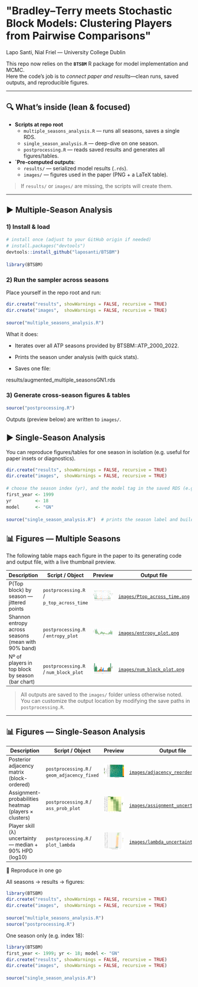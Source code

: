 # **"Bradley–Terry meets Stochastic Block Models: Clustering Players from Pairwise Comparisons"**  

Lapo Santi, Nial Friel — University College Dublin

This repo now relies on the **`BTSBM`** R package for model implementation and MCMC.  
Here the code’s job is to *connect paper and results*—clean runs, saved outputs, and reproducible figures.

---

## 🔍 What’s inside (lean & focused)

- **Scripts at repo root**
  - `multiple_seasons_analysis.R` — runs all seasons, saves a single RDS.
  - `single_season_analysis.R` — deep-dive on one season.
  - `postprocessing.R` — reads saved results and generates all figures/tables.
- **`Pre-computed outputs**:
  - `results/` — serialized model results (`.rds`).
  - `images/` — figures used in the paper (PNG + a LaTeX table).

> If `results/` or `images/` are missing, the scripts will create them.

---

## ▶️ Multiple-Season Analysis

### 1) Install & load

```r
# install once (adjust to your GitHub origin if needed)
# install.packages("devtools")
devtools::install_github("laposanti/BTSBM")

library(BTSBM)
```

### 2) Run the sampler across seasons
Place yourself in the repo root and run:
```r
dir.create("results", showWarnings = FALSE, recursive = TRUE)
dir.create("images",  showWarnings = FALSE, recursive = TRUE)

source("multiple_seasons_analysis.R")
```

What it does:

- Iterates over all ATP seasons provided by BTSBM::ATP_2000_2022.

- Prints the season under analysis (with quick stats).

- Saves one file:

results/augmented_multiple_seasonsGN1.rds

### 3) Generate cross-season figures & tables

```r
source("postprocessing.R")
```

Outputs (preview below) are written to `images/`.

## ▶️ Single-Season Analysis

You can reproduce figures/tables for one season in isolation (e.g. useful for paper insets or diagnostics).

```r
dir.create("results", showWarnings = FALSE, recursive = TRUE)
dir.create("images",  showWarnings = FALSE, recursive = TRUE)

# choose the season index (yr), and the model tag in the saved RDS (e.g. "GN")
first_year <- 1999
yr         <- 18
model      <- "GN"

source("single_season_analysis.R")  # prints the season label and builds the figures

```

## 📊 Figures — Multiple Seasons 

The following table maps each figure in the paper to its generating code and output file, with a live thumbnail preview.

| Description | Script / Object | Preview | Output file |
|---|---|----|---|
| P(Top block) by season — jittered points | `postprocessing.R` / `p_top_across_time` | <a href="./images/Ptop_across_time.png"><img src="./images/Ptop_across_time.png" width="160" alt="P(top block) by season"></a> | [`images/Ptop_across_time.png`](./images/Ptop_across_time.png) |
| Shannon entropy across seasons (mean with 90% band) | `postprocessing.R` / `entropy_plot` | <a href="./images/entropy_plot.png"><img src="./images/entropy_plot.png" width="160" alt="Entropy across seasons"></a> | [`images/entropy_plot.png`](./images/entropy_plot.png) |
| Nº of players in top block by season (bar chart) | `postprocessing.R` / `num_block_plot` | <a href="./images/num_block_plot.png"><img src="./images/num_block_plot.png" width="160" alt="# players in top block"></a> | [`images/num_block_plot.png`](./images/num_block_plot.png) |

> All outputs are saved to the `images/` folder unless otherwise noted.  
> You can customize the output location by modifying the save paths in `postprocessing.R`.

---

## 📊 Figures — Single-Season Analysis 

| Description | Script / Object | Preview | Output file |
|---|---|----|---|
| Posterior adjacency matrix (block-ordered) | `postprocessing.R` / `geom_adjacency_fixed` | <a href="./images/adjacency_reordered.png"><img src="./images/adjacency_reordered.png" width="160" alt="Block-ordered adjacency"></a> | [`images/adjacency_reordered.png`](./images/adjacency_reordered.png) |
| Assignment-probabilities heatmap (players × clusters) | `postprocessing.R` / `ass_prob_plot` | <a href="./images/assignment_uncertainty.png"><img src="./images/assignment_uncertainty.png" width="160" alt="Assignment probabilities heatmap"></a> | [`images/assignment_uncertainty.png`](./images/assignment_uncertainty.png) |
| Player skill (λ) uncertainty — median + 90% HPD (log10) | `postprocessing.R` / `plot_lambda` | <a href="./images/lambda_uncertainty.png"><img src="./images/lambda_uncertainty.png" width="160" alt="Lambda uncertainty"></a> | [`images/lambda_uncertainty.png`](./images/lambda_uncertainty.png) |



🧪 Reproduce in one go

All seasons → results → figures:
```r
library(BTSBM)
dir.create("results", showWarnings = FALSE, recursive = TRUE)
dir.create("images",  showWarnings = FALSE, recursive = TRUE)

source("multiple_seasons_analysis.R")
source("postprocessing.R")
```

One season only (e.g. index 18):
```r
library(BTSBM)
first_year <- 1999; yr <- 18; model <- "GN"
dir.create("results", showWarnings = FALSE, recursive = TRUE)
dir.create("images",  showWarnings = FALSE, recursive = TRUE)

source("single_season_analysis.R")
```
